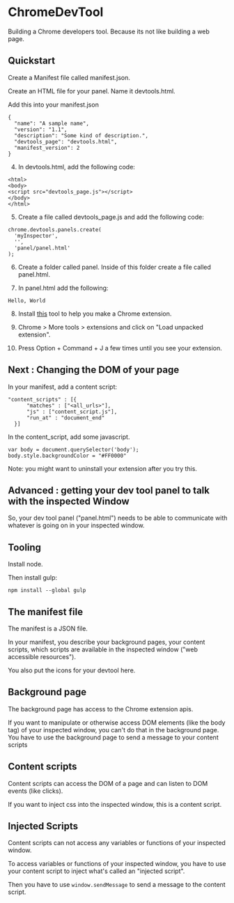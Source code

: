 # ChromeDevTool
Building a Chrome developers tool. Because its not like building a web page.

## Quickstart


Create a Manifest file called manifest.json.

Create an HTML file for your panel. Name it devtools.html.

Add this into your manifest.json

```
{
  "name": "A sample name",
  "version": "1.1",
  "description": "Some kind of description.",
  "devtools_page": "devtools.html",
  "manifest_version": 2
}
```

4. In devtools.html, add the following code:

```
<html>
<body>
<script src="devtools_page.js"></script>
</body>
</html>

```

5. Create a file called devtools_page.js and add the following code:

```
chrome.devtools.panels.create(
  'myInspector',
  '',
  'panel/panel.html'
);
```

6. Create a folder called panel. Inside of this folder create a file called panel.html.

7. In panel.html add the following:

```Hello, World```

8. Install [this](https://chrome.google.com/webstore/detail/chrome-apps-extensions-de/ohmmkhmmmpcnpikjeljgnaoabkaalbgc?hl=en) tool to help you make a Chrome extension.

9. Chrome > More tools > extensions and click on "Load unpacked extension".

10. Press Option + Command + J a few times until you see your extension.


## Next : Changing the DOM of your page

In your manifest, add a content script:

```
"content_scripts" : [{
      "matches" : ["<all_urls>"],
      "js" : ["content_script.js"],
      "run_at" : "document_end"
  }]
```

In the content_script, add some javascript.

```
var body = document.querySelector('body');
body.style.backgroundColor = "#FF0000"
```

Note: you might want to uninstall your extension after you try this.


## Advanced : getting your dev tool panel to talk with the inspected Window
So, your dev tool panel ("panel.html") needs to be able to communicate with whatever is going on in your inspected window.


## Tooling

Install node.

Then install gulp:

```
npm install --global gulp
```


## The manifest file
The manifest is a JSON file.

In your manifest, you describe your background pages, your content scripts, which scripts are available in the inspected window ("web accessible resources").

You also put the icons for your devtool here.


## Background page
The background page has access to the Chrome extension apis. 

If you want to manipulate or otherwise access DOM elements (like the body tag) of your inspected window, you can't do that in the background page. You have to use the background page to send a message to your content scripts

## Content scripts
Content scripts can access the DOM of a page and can listen to DOM events (like clicks).

If you want to inject css into the inspected window, this is a content script.


## Injected Scripts
Content scripts can not access any variables or functions of your inspected window. 

To access variables or functions of your inspected window, you have to use your content script to inject what's called an "injected script". 

Then you have to use ```window.sendMessage``` to send a message to the content script.